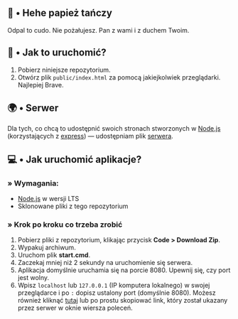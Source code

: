 ## 🧀 • Hehe papież tańczy
Odpal to cudo. Nie pożałujesz. Pan z wami i z duchem Twoim.

## 🍰 • Jak to uruchomić?
1. Pobierz niniejsze repozytorium.
2. Otwórz plik `public/index.html` za pomocą jakiejkolwiek przeglądarki. Najlepiej Brave.

## 🌍 • Serwer
Dla tych, co chcą to udostępnić swoich stronach stworzonych w [Node.js](https://nodejs.org/en) (korzystających z [express](https://www.npmjs.com/package/express)) — udostępniam plik [serwera](https://papiez.skiffybot.xyz).

## 💻 • Jak uruchomić aplikacje?
### » Wymagania:
- [Node.js](https://nodejs.org/en) w wersji LTS
- Sklonowane pliki z tego repozytorium

### » Krok po kroku co trzeba zrobić
1. Pobierz pliki z repozytorium, klikając przycisk **Code > Download Zip**.
2. Wypakuj archiwum.
3. Uruchom plik **start.cmd**.
4. Zaczekaj mniej niż 2 sekundy na uruchomienie się serwera.
5. Aplikacja domyślnie uruchamia się na porcie 8080. Upewnij się, czy port jest wolny.
6. Wpisz `localhost` lub `127.0.0.1` (IP komputera lokalnego) w swojej przeglądarce i po `:` dopisz ustalony port (domyślnie 8080). Możesz również kliknąć [tutaj](http://127.0.0.1:8080) lub po prostu skopiować link, który został ukazany przez serwer w oknie wiersza poleceń.